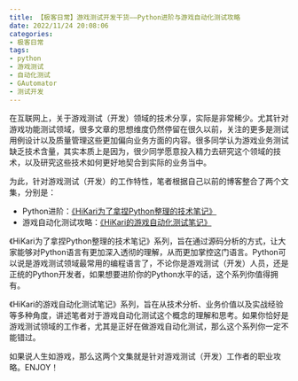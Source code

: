 ```yaml
---
title: 【极客日常】游戏测试开发干货——Python进阶与游戏自动化测试攻略
date: 2022/11/24 20:08:06
categories:
- 极客日常
tags:
- python
- 游戏测试
- 自动化测试
- GAutomator
- 测试开发
---
```


在互联网上，关于游戏测试（开发）领域的技术分享，实际是非常稀少。尤其针对游戏功能测试领域，很多文章的思想维度仍然停留在很久以前，关注的更多是测试用例设计以及质量管理这些更加偏向业务方面的内容。很多同学认为游戏业务测试缺乏技术含量，其实本质上是因为，很少同学愿意投入精力去研究这个领域的技术，以及研究这些技术如何更好地契合到实际的业务当中。

为此，针对游戏测试（开发）的工作特性，笔者根据自己以前的博客整合了两个文集，分别是：

<!-- more -->

- Python进阶：[《HiKari为了拿捏Python整理的技术笔记》](https://download.csdn.net/download/u013842501/86735794)
- 游戏自动化测试攻略：[《HiKari的游戏自动化测试笔记》](https://download.csdn.net/download/u013842501/87149729)

《HiKari为了拿捏Python整理的技术笔记》系列，旨在通过源码分析的方式，让大家能够对Python语言有更加深入透彻的理解，从而更加掌控这门语言。Python可以说是游戏测试领域最常用的编程语言了，不论你是游戏测试（开发）人员，还是正统的Python开发者，如果想要进阶你的Python水平的话，这个系列你值得拥有。

《HiKari的游戏自动化测试笔记》系列，旨在从技术分析、业务价值以及实战经验等多种角度，讲述笔者对于游戏自动化测试这个概念的理解和思考。如果你恰好是游戏测试领域的工作者，尤其是正好在做游戏自动化测试，那么这个系列你一定不能错过。

如果说人生如游戏，那么这两个文集就是针对游戏测试（开发）工作者的职业攻略。ENJOY！
